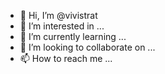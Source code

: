 - 👋 Hi, I’m @vivistrat
- 👀 I’m interested in ...
- 🌱 I’m currently learning ...
- 💞️ I’m looking to collaborate on ...
- 📫 How to reach me ...

<!---
vivistrat/vivistrat is a ✨ special ✨ repository because its `README.md` (this file) appears on your GitHub profile.
You can click the Preview link to take a look at your changes.
--->
